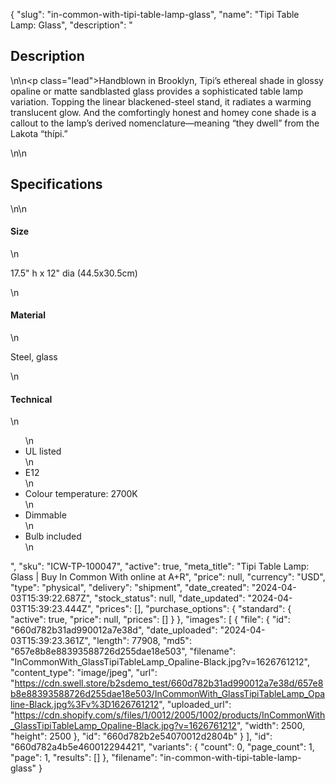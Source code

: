 {
  "slug": "in-common-with-tipi-table-lamp-glass",
  "name": "Tipi Table Lamp: Glass",
  "description": "<h2>Description</h2>\n<!-- split -->\n<p class=\"lead\">Handblown in Brooklyn, Tipi’s ethereal shade in glossy opaline or matte sandblasted glass provides a sophisticated table lamp variation. Topping the linear blackened-steel stand, it radiates a warming  translucent glow. And the comfortingly honest and homey cone shade is a callout to the lamp’s derived nomenclature—meaning “they dwell” from the Lakota “thípi.” </p>\n<!-- split -->\n<h2>Specifications</h2>\n<!-- split -->\n<h4>Size</h4>\n<p>17.5\" h x 12\" dia (44.5x30.5cm)</p>\n<h4>Material</h4>\n<p>Steel, glass</p>\n<h4>Technical</h4>\n<ul>\n<li>UL listed</li>\n<li>E12</li>\n<li>Colour temperature: 2700K</li>\n<li>Dimmable</li>\n<li>Bulb included</li>\n</ul>",
  "sku": "ICW-TP-100047",
  "active": true,
  "meta_title": "Tipi Table Lamp: Glass | Buy In Common With online at A+R",
  "price": null,
  "currency": "USD",
  "type": "physical",
  "delivery": "shipment",
  "date_created": "2024-04-03T15:39:22.687Z",
  "stock_status": null,
  "date_updated": "2024-04-03T15:39:23.444Z",
  "prices": [],
  "purchase_options": {
    "standard": {
      "active": true,
      "price": null,
      "prices": []
    }
  },
  "images": [
    {
      "file": {
        "id": "660d782b31ad990012a7e38d",
        "date_uploaded": "2024-04-03T15:39:23.361Z",
        "length": 77908,
        "md5": "657e8b8e88393588726d255dae18e503",
        "filename": "InCommonWith_GlassTipiTableLamp_Opaline-Black.jpg?v=1626761212",
        "content_type": "image/jpeg",
        "url": "https://cdn.swell.store/b2sdemo_test/660d782b31ad990012a7e38d/657e8b8e88393588726d255dae18e503/InCommonWith_GlassTipiTableLamp_Opaline-Black.jpg%3Fv%3D1626761212",
        "uploaded_url": "https://cdn.shopify.com/s/files/1/0012/2005/1002/products/InCommonWith_GlassTipiTableLamp_Opaline-Black.jpg?v=1626761212",
        "width": 2500,
        "height": 2500
      },
      "id": "660d782b2e54070012d2804b"
    }
  ],
  "id": "660d782a4b5e460012294421",
  "variants": {
    "count": 0,
    "page_count": 1,
    "page": 1,
    "results": []
  },
  "filename": "in-common-with-tipi-table-lamp-glass"
}